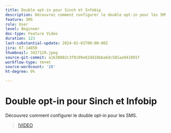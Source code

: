 ```yaml
---
title: Double opt-in pour Sinch et Infobip
description: Découvrez comment configurer le double opt-in pour les SMS.
feature: SMS
role: User
level: Beginner
doc-type: Feature Video
duration: 123
last-substantial-update: 2024-02-01T00:00:00Z
jira: KT-14850
thumbnail: 3427129.jpeg
source-git-commit: a1630802c3f0199e82dd18bba6dc581aa941091f
workflow-type: tm+mt
source-wordcount: '28'
ht-degree: 0%

---
```



# Double opt-in pour Sinch et Infobip

Découvrez comment configurer le double opt-in pour les SMS.

>[!VIDEO](https://video.tv.adobe.com/v/3427129/?learn=on)
